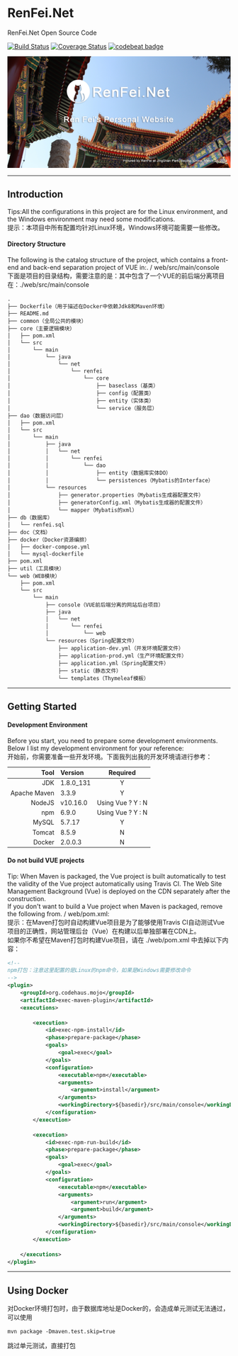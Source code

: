 # RenFei.Net
RenFei.Net Open Source Code

[![Build Status](https://travis-ci.org/NeilRen/RenFei.Net.svg?branch=master)](https://travis-ci.org/NeilRen/RenFei.Net)
[![Coverage Status](https://coveralls.io/repos/github/NeilRen/RenFei.Net/badge.svg?branch=master)](https://coveralls.io/github/NeilRen/RenFei.Net?branch=master)
[![codebeat badge](https://codebeat.co/badges/aa156256-094d-4d10-8df3-34682eac16b0)](https://codebeat.co/projects/github-com-neilren-renfei-net-master)
<p align="center">
<img src="https://github.com/NeilRen/RenFei.Net/raw/master/doc/img/social_preview.jpg">
</p>
 
---
 
## Introduction
Tips:All the configurations in this project are for the Linux environment, and the Windows environment may need some modifications.  
提示：本项目中所有配置均针对Linux环境，Windows环境可能需要一些修改。
 
#### Directory Structure
The following is the catalog structure of the project, which contains a front-end and back-end separation project of VUE in:. / web/src/main/console  
下面是项目的目录结构，需要注意的是：其中包含了一个VUE的前后端分离项目在：./web/src/main/console
```
.
├── Dockerfile（用于描述在Docker中依赖Jdk8和Maven环境）
├── README.md
├── common（全局公共的模块）
├── core（主要逻辑模块）
│   ├── pom.xml
│   └── src
│       └── main
│           └── java
│               └── net
│                   └── renfei
│                       └── core
│                           ├── baseclass（基类）
│                           ├── config（配置类）
│                           ├── entity（实体类）
│                           └── service（服务层）
├── dao（数据访问层）
│   ├── pom.xml
│   └── src
│       └── main
│           ├── java
│           │   └── net
│           │       └── renfei
│           │           └── dao
│           │               ├── entity（数据库实体DO）
│           │               └── persistences（Mybatis的Interface）
│           └── resources
│               ├── generator.properties（Mybatis生成器配置文件）
│               ├── generatorConfig.xml（Mybatis生成器的配置文件）
│               └── mapper（Mybatis的xml）
├── db（数据库）
│   └── renfei.sql
├── doc（文档）
├── docker（Docker资源编排）
│   ├── docker-compose.yml
│   └── mysql-dockerfile
├── pom.xml
├── util（工具模块）
└── web（WEB模块）
    ├── pom.xml
    └── src
        └── main
            ├── console（VUE前后端分离的网站后台项目）
            ├── java
            │   └── net
            │       └── renfei
            │           └── web
            └── resources（Spring配置文件）
                ├── application-dev.yml（开发环境配置文件）
                ├── application-prod.yml（生产环境配置文件）
                ├── application.yml（Spring配置文件）
                ├── static（静态文件）
                └── templates（Thymeleaf模板）
```

---

## Getting Started

#### Development Environment
Before you start, you need to prepare some development environments. Below I list my development environment for your reference:  
开始前，你需要准备一些开发环境。下面我列出我的开发环境请进行参考：  

| Tool | Version | Required|
|------:|:------|:------:|
| JDK | 1.8.0_131 | Y |
| Apache Maven | 3.3.9 | Y |
| NodeJS | v10.16.0 | Using Vue ? Y : N |
| npm | 6.9.0 | Using Vue ? Y : N |
| MySQL | 5.7.17 | Y |
| Tomcat | 8.5.9 | N |
| Docker | 2.0.0.3 | N |

#### Do not build VUE projects
Tip: When Maven is packaged, the Vue project is built automatically to test the validity of the Vue project automatically using Travis CI. The Web Site Management Background (Vue) is deployed on the CDN separately after the construction.  
If you don't want to build a Vue project when Maven is packaged, remove the following from. / web/pom.xml:  
提示：在Maven打包时自动构建Vue项目是为了能够使用Travis CI自动测试Vue项目的正确性，网站管理后台（Vue）在构建以后单独部署在CDN上。  
如果你不希望在Maven打包时构建Vue项目，请在 ./web/pom.xml 中去掉以下内容：  
```xml
<!--
npm打包：注意这里配置的是Linux的npm命令，如果是Windows需要修改命令
-->
<plugin>
    <groupId>org.codehaus.mojo</groupId>
    <artifactId>exec-maven-plugin</artifactId>
    <executions>

        <execution>
            <id>exec-npm-install</id>
            <phase>prepare-package</phase>
            <goals>
                <goal>exec</goal>
            </goals>
            <configuration>
                <executable>npm</executable>
                <arguments>
                    <argument>install</argument>
                </arguments>
                <workingDirectory>${basedir}/src/main/console</workingDirectory>
            </configuration>
        </execution>

        <execution>
            <id>exec-npm-run-build</id>
            <phase>prepare-package</phase>
            <goals>
                <goal>exec</goal>
            </goals>
            <configuration>
                <executable>npm</executable>
                <arguments>
                    <argument>run</argument>
                    <argument>build</argument>
                </arguments>
                <workingDirectory>${basedir}/src/main/console</workingDirectory>
            </configuration>
        </execution>

    </executions>
</plugin>
```

---

## Using Docker
对Docker环境打包时，由于数据库地址是Docker的，会造成单元测试无法通过，可以使用
```
mvn package -Dmaven.test.skip=true
```
跳过单元测试，直接打包